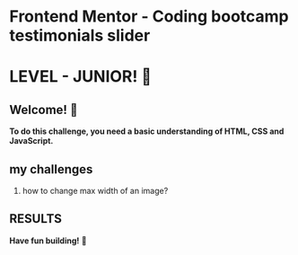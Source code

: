 # Frontend Mentor - Coding bootcamp testimonials slider
# LEVEL - JUNIOR!  🚀

## Welcome! 👋

**To do this challenge, you need a basic understanding of HTML, CSS and JavaScript.**

## my challenges
1. how to change max width of an image?

## RESULTS

**Have fun building!** 🚀
